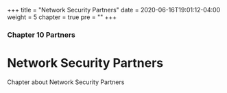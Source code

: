 +++
title = "Network Security Partners"
date = 2020-06-16T19:01:12-04:00
weight = 5
chapter = true
pre = "<b></b>"
+++

### Chapter 10 Partners

# Network Security Partners

Chapter about Network Security Partners